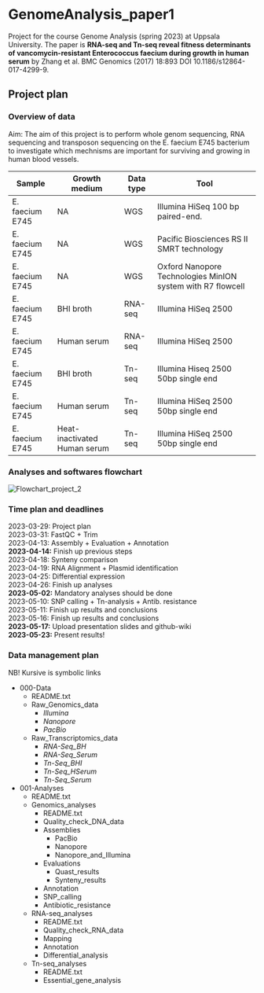 # GenomeAnalysis_paper1
Project for the course Genome Analysis (spring 2023) at Uppsala University. The paper is **RNA-seq and Tn-seq reveal fitness determinants of vancomycin-resistant Enterococcus faecium during growth in human serum** by Zhang et al. BMC Genomics (2017) 18:893 DOI 10.1186/s12864-017-4299-9.

## Project plan 
### Overview of data
Aim: The aim of this project is to perform whole genom sequencing, RNA sequencing and transposon sequencing on the E. faecium E745 bacterium to investigate which mechnisms are important for surviving and growing in human blood vessels. 

| Sample  | Growth medium  | Data type | Tool |
| ------------- | ------------- | ------------- | ------------- |
| E. faecium E745  | NA  | WGS  | Illumina HiSeq 100 bp paired-end. |
| E. faecium E745  | NA  | WGS  | Pacific Biosciences RS II SMRT technology  |
| E. faecium E745  | NA  | WGS  | Oxford Nanopore Technologies MinION system with R7 flowcell  |
| E. faecium E745  | BHI broth | RNA-seq  | Illumina HiSeq 2500  |
| E. faecium E745  | Human serum  | RNA-seq  | Illumina HiSeq 2500  |
| E. faecium E745  | BHI broth | Tn-seq  | Illumina Hiseq 2500 50bp single end  |
| E. faecium E745  | Human serum  | Tn-seq  | Illumina HiSeq 2500 50bp single end  |
| E. faecium E745  | Heat-inactivated Human serum  | Tn-seq  | Illumina HiSeq 2500 50bp single end  |

### Analyses and softwares flowchart

![Flowchart_project_2](https://user-images.githubusercontent.com/128709613/228543258-9349c894-632f-4e3e-b417-c4927819a662.png)

### Time plan and deadlines 
2023-03-29: Project plan <br />
2023-03-31: FastQC + Trim <br />
2023-04-13: Assembly + Evaluation + Annotation <br />
**2023-04-14:** Finish up previous steps <br />
2023-04-18: Synteny comparison <br />
2023-04-19: RNA Alignment + Plasmid identification <br />
2023-04-25: Differential expression <br />
2023-04-26: Finish up analyses <br />
**2023-05-02:** Mandatory analyses should be done <br />
2023-05-10: SNP calling + Tn-analysis + Antib. resistance <br />
2023-05-11: Finish up results and conclusions <br />
2023-05-16: Finish up results and conclusions <br />
**2023-05-17:** Upload presentation slides and github-wiki <br />
**2023-05-23:** Present results! <br />

### Data management plan
NB! Kursive is symbolic links
- 000-Data
     - README.txt
     - Raw_Genomics_data
       - *Illumina*
       - *Nanopore*
       - *PacBio* 
     - Raw_Transcriptomics_data
       - *RNA-Seq_BH*
       - *RNA-Seq_Serum*
       - *Tn-Seq_BHI*
       - *Tn-Seq_HSerum*
       - *Tn-Seq_Serum*
- 001-Analyses
     - README.txt 
     - Genomics_analyses
       - README.txt 
       - Quality_check_DNA_data
       - Assemblies
         - PacBio
         - Nanopore
         - Nanopore_and_Illumina
       - Evaluations
         - Quast_results
         - Synteny_results 
       - Annotation
       - SNP_calling
       - Antibiotic_resistance
     - RNA-seq_analyses
       - README.txt 
       - Quality_check_RNA_data
       - Mapping
       - Annotation
       - Differential_analysis
     - Tn-seq_analyses
       - README.txt 
       - Essential_gene_analysis 

